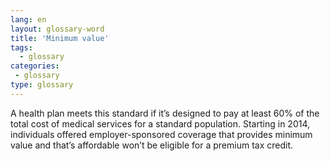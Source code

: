 ```yaml
---
lang: en
layout: glossary-word
title: 'Minimum value'
tags:
  - glossary
categories:
 - glossary
type: glossary
---
```

A health plan meets this standard if it’s designed to pay at least 60% of the total cost of medical services for a standard population. Starting in 2014, individuals offered employer-sponsored coverage that provides minimum value and that’s affordable won’t be eligible for a premium tax credit.
